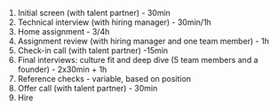 1. Initial screen (with talent partner) - 30min
2. Technical interview (with hiring manager) - 30min/1h
3. Home assignment - 3/4h
4. Assignment review (with hiring manager and one team member) - 1h
5. Check-in call (with talent partner) -15min
6. Final interviews: culture fit and deep dive (5 team members and a founder) - 2x30min + 1h
7. Reference checks - variable, based on position
8. Offer call (with talent partner) - 30min
9. Hire
